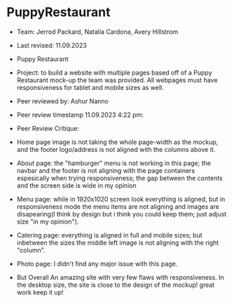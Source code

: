 # PuppyRestaurant
+ Team: Jerrod Packard, Natalia Cardona, Avery Hillstrom
+ Last revised: 11.09.2023
+ Puppy Restaurant
+ Project: to build a website with multiple pages based off of a Puppy Restaurant mock-up the team was provided. All webpages must have responsiveness for tablet and mobile sizes as well.
+ Peer reviewed by: Ashur Nanno
+ Peer review timestamp 11.09.2023 4:22 pm:

+ Peer Review Critique:
+ Home page image is not taking the whole page-width as the mockup, and the footer logo/address is not aligned with the columns  above it.
+ About page: the "hamburger" menu is not working in this page; the navbar and the footer is not aligning with the page containers espesically when trying responsiveness; the gap between the contents and the screen side is wide in my opinion
+ Menu page: while in 1920x1020 screen look everything is aligned, but in responsiveness mode the menu items are not aligning and images are disapearing(I think by design but i think you could keep them; just adjust size "in my opinion").
+ Catering page: everything is aligned in full and mobile sizes; but inbetween the sizes  the middle left image is not aligning with the right "column". 
+ Photo page: I didn't find any major issue with this page.

+ But Overall An amazing site with very few flaws with responsiveness. In the desktop size, the site is close to the design of the mockup!  great work keep it up!


